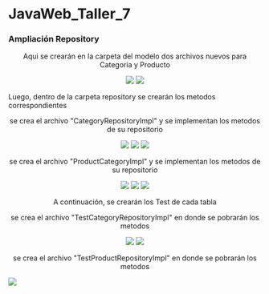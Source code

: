# JavaWeb_Taller_7

### Ampliación Repository

<p align="center">Aqui se crearán en la carpeta del modelo dos archivos nuevos para Categoria y Producto</p>
<p align="center">
  <img src="https://github.com/Maria-06/JavaWeb_Taller_7/assets/128232148/e1f4cbf6-cdc5-4381-a44b-f5dd70ff0c1d">
  <img src="https://github.com/Maria-06/JavaWeb_Taller_7/assets/128232148/cfe96f93-9459-49fa-a4fa-3eff7fd49557">
</p>

<p>Luego, dentro de la carpeta repository se crearán los metodos correspondientes</p>
<p align="center"> se crea el  archivo "CategoryRepositoryImpl" y se implementan los metodos de su repositorio</p>
<p align="center">
  <img src="https://github.com/Maria-06/JavaWeb_Taller_7/assets/128232148/eccd27b5-2c80-4e39-8eec-04cf5f5dd218">
  <img src="https://github.com/Maria-06/JavaWeb_Taller_7/assets/128232148/a838206c-c04d-4157-82f7-55097d9bbbb6">
  <img src="https://github.com/Maria-06/JavaWeb_Taller_7/assets/128232148/67e271df-8407-474f-be8b-041367b55458">
</p>

<p align="center">se crea el  archivo "ProductCategoryImpl" y se implementan los metodos de su repositorio</p>
<p align="center">
  <img src="https://github.com/Maria-06/JavaWeb_Taller_7/assets/128232148/ac94d78f-5bf8-4aca-a292-257a1cf32cf0">
  <img src="https://github.com/Maria-06/JavaWeb_Taller_7/assets/128232148/7e938d2e-e026-44be-b560-385d8ed6bd55)">
  <img src="https://github.com/Maria-06/JavaWeb_Taller_7/assets/128232148/77240258-0a95-4d16-94ad-f968768e6f56">
</p>

<p align="center">A continuación, se crearán los Test de cada tabla</p>
<p align="center"> se crea el  archivo "TestCategoryRepositoryImpl" en donde se pobrarán los metodos</p>
<p align="center">
    <img src="https://github.com/Maria-06/JavaWeb_Taller_7/assets/128232148/15d339b5-bc2e-485b-9179-f928050ff781">
    <img src="![image](https://github.com/Maria-06/JavaWeb_Taller_7/assets/128232148/bf0efb43-8941-4f2c-9d33-2b5285f3a963)
">
</p>

<p align="center">
<p align="center"> se crea el  archivo "TestProductRepositoryImpl" en donde se pobrarán los metodos</p>
  <img src="https://github.com/Maria-06/JavaWeb_Taller_7/assets/128232148/6e290600-7ad7-4ac5-8691-c9c45f00fd2a">
</p>

